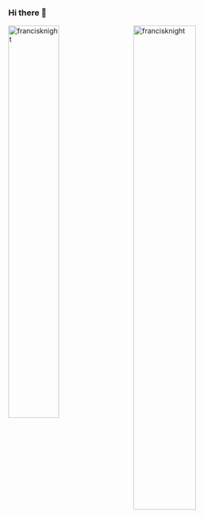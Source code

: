### Hi there 👋

<!--
**francisknight/francisknight** is a ✨ _special_ ✨ repository because its `README.md` (this file) appears on your GitHub profile.

Here are some ideas to get you started:

- 🔭 I’m currently working on ...
- 🌱 I’m currently learning ...
- 👯 I’m looking to collaborate on ...
- 🤔 I’m looking for help with ...
- 💬 Ask me about ...
- 📫 How to reach me: ...
- 😄 Pronouns: ...
- ⚡ Fun fact: ...
-->

<p><img align="right" src="https://github-readme-stats.vercel.app/api/top-langs/?username=francisknight&layout=compact&hide=html" alt="francisknight" width="50%"/></p>

<p><img align="left" src="https://github-readme-stats.vercel.app/api?username=francisknight&show_icons=true&count_private=true" alt="francisknight" width="45%"/></p>
